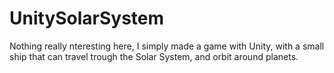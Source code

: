 # UnitySolarSystem

Nothing really nteresting here, I simply made a game with Unity, with a small ship that can travel trough the Solar System, and orbit around planets.
